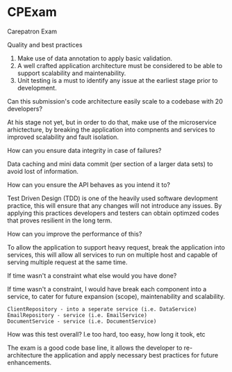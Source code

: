 # CPExam
Carepatron Exam 

Quality and best practices

  1. Make use of data annotation to apply basic validation.
  2. A well crafted application architecture must be considered to be able to support scalability and maintenability.
  3. Unit testing is a must to identify any issue at the earliest stage prior to development.
     
Can this submission's code architecture easily scale to a codebase with 20 developers?

At his stage not yet, but in order to do that, make use of the microservice arhictecture, by breaking the application into compnents and services to improved scalability and fault isolation.

How can you ensure data integrity in case of failures?

Data caching and mini data commit (per section of a larger data sets) to avoid lost of information.

How can you ensure the API behaves as you intend it to?

Test Driven Design (TDD) is one of the heavily used software devlopment practice, this will ensure that any changes will not introduce any issues. By applying this practices developers and testers can obtain optimzed codes that proves resilient in the long term.

How can you improve the performance of this?

To allow the application to support heavy request, break the application into services, this will allow all services to run on multiple host and capable of serving multiple request at the same time.


If time wasn't a constraint what else would you have done?

If time wasn't a constraint, I would have break each component into a service, to cater for future expansion (scope), maintenability and scalability.

    ClientRepository - into a seperate service (i.e. DataService)
    EmailRepository - service (i.e. EmailService)
    DocumentService - service (i.e. DocumentService)
    
How was this test overall? I.e too hard, too easy, how long it took, etc

The exam is a good code base line, it allows the developer to re-architecture the application and apply necessary best practices for future enhancements.

